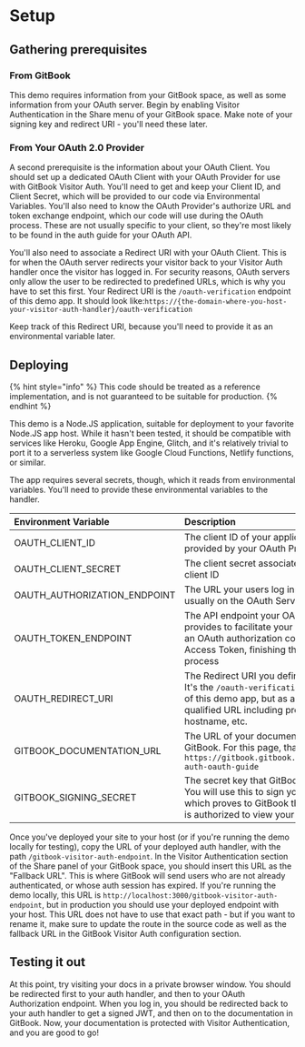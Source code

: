 # Setup

## Gathering prerequisites

### From GitBook

This demo requires information from your GitBook space, as well as some information from your OAuth server. Begin by enabling Visitor Authentication in the Share menu of your GitBook space. Make note of your signing key and redirect URI - you'll need these later.

### From Your OAuth 2.0 Provider

A second prerequisite is the information about your OAuth Client. You should set up a dedicated OAuth Client with your OAuth Provider for use with GitBook Visitor Auth. You'll need to get and keep your Client ID, and Client Secret, which will be provided to our code via Environmental Variables. You'll also need to know the OAuth Provider's authorize URL and token exchange endpoint, which our code will use during the OAuth process. These are not usually specific to your client, so they're most likely to be found in the auth guide for your OAuth API.

You'll also need to associate a Redirect URI with your OAuth Client. This is for when the OAuth server redirects your visitor back to your Visitor Auth handler once the visitor has logged in. For security reasons, OAuth servers only allow the user to be redirected to predefined URLs, which is why you have to set this first. Your Redirect URI is the `/oauth-verification` endpoint of this demo app. It should look like:`https://{the-domain-where-you-host-your-visitor-auth-handler}/oauth-verification`

Keep track of this Redirect URI, because you'll need to provide it as an environmental variable later.

## Deploying

{% hint style="info" %}
This code should be treated as a reference implementation, and is not guaranteed to be suitable for production.
{% endhint %}

This demo is a Node.JS application, suitable for deployment to your favorite Node.JS app host. While it hasn't been tested, it should be compatible with services like Heroku, Google App Engine, Glitch, and it's relatively trivial to port it to a serverless system like Google Cloud Functions, Netlify functions, or similar.

The app requires several secrets, though, which it reads from environmental variables. You'll need to provide these environmental variables to the handler.

| Environment Variable | Description |
| :--- | :--- |
| OAUTH\_CLIENT\_ID | The client ID of your application, provided by your OAuth Provider |
| OAUTH\_CLIENT\_SECRET | The client secret associated with your client ID |
| OAUTH\_AUTHORIZATION\_ENDPOINT | The URL your users log in at. This is usually on the OAuth Server |
| OAUTH\_TOKEN\_ENDPOINT | The API endpoint your OAuth Server provides to facilitate your exchanging an OAuth authorization code for an Access Token, finishing the OAuth process |
| OAUTH\_REDIRECT\_URI | The Redirect URI you defined earlier. It's the `/oauth-verification` endpoint of this demo app, but as a fully qualified URL including protocol, and hostname, etc. |
| GITBOOK\_DOCUMENTATION\_URL | The URL of your documentation on GitBook. For this page, that's `https://gitbook.gitbook.com/visitor-auth-oauth-guide` |
| GITBOOK\_SIGNING\_SECRET | The secret key that GitBook provides. You will use this to sign your JWT, which proves to GitBook that the user is authorized to view your docs. |

Once you've deployed your site to your host \(or if you're running the demo locally for testing\), copy the URL of your deployed auth handler, with the path `/gitbook-visitor-auth-endpoint`. In the Visitor Authentication section of the Share panel of your GitBook space, you should insert this URL as the "Fallback URL". This is where GitBook will send users who are not already authenticated, or whose auth session has expired. If you're running the demo locally, this URL is `http://localhost:3000/gitbook-visitor-auth-endpoint`, but in production you should use your deployed endpoint with your host. This URL does not have to use that exact path - but if you want to rename it, make sure to update the route in the source code as well as the fallback URL in the GitBook Visitor Auth configuration section.

## Testing it out

At this point, try visiting your docs in a private browser window. You should be redirected first to your auth handler, and then to your OAuth Authorization endpoint. When you log in, you should be redirected back to your auth handler to get a signed JWT, and then on to the documentation in GitBook. Now, your documentation is protected with Visitor Authentication, and you are good to go!

